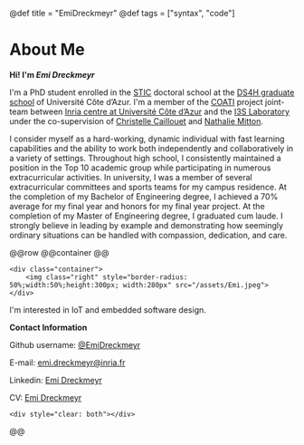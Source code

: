 @def title = "EmiDreckmeyr"
@def tags = ["syntax", "code"]

# About Me
**Hi!   I'm _Emi Dreckmeyr_**

I'm a PhD student enrolled in the [STIC](https://univ-cotedazur.fr/recherche-innovation/doctorat-phd/ecoles-doctorales/stic) doctoral school at the [DS4H graduate school](https://ds4h.univ-cotedazur.eu/) of Université Côte d’Azur. I'm a member of the [COATI](https://team.inria.fr/coati/) project joint-team between [Inria centre at Université Côte d’Azur](https://www.inria.fr/en/inria-centre-universite-cote-azur) and the [I3S Laboratory](https://www.i3s.unice.fr/en/) under the co-supervision of [Christelle Caillouet](http://www-sop.inria.fr/members/Christelle.Molle-Caillouet/) and [Nathalie Mitton](http://researchers.lille.inria.fr/~mitton/).

I consider myself as a hard-working, dynamic individual with fast learning capabilities and the ability to work both independently and collaboratively in a variety of settings. Throughout high school, I consistently maintained a position in the Top 10 academic group while participating in numerous extracurricular activities. In university, I was a member of several extracurricular committees and sports teams for my campus residence. At the completion of my Bachelor of Engineering degree, I achieved a 70% average for my final year and honors for my final year project. At the completion of my Master of Engineering degree, I graduated cum laude. I strongly believe in leading by example and demonstrating how seemingly ordinary situations can be handled with compassion, dedication, and care.


@@row
@@container
@@
~~~
<div class="container">
    <img class="right" style="border-radius: 50%;width:50%;height:300px; width:280px" src="/assets/Emi.jpeg">
</div>
~~~
I'm interested in IoT and embedded software design. 

**Contact Information**

Github username: [@EmiDreckmeyr](https://github.com/EmiDreckmeyr) 

E-mail: emi.dreckmeyr@inria.fr

Linkedin: [Emi Dreckmeyr](https://linkedin.com/in/emi-dreckmeyr-677256252) 

CV: [Emi Dreckmeyr](https://drive.google.com/file/d/1VJVS6v8YWVjVN957nQ-EZfHRxwgaUC4K/view?usp=drive_link) 
~~~
<div style="clear: both"></div>
~~~
@@








